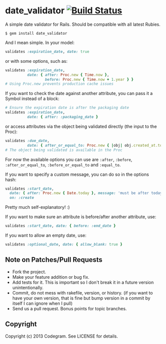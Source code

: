 # date_validator [![Build Status](https://travis-ci.org/codegram/date_validator.png?branch=master)](https://travis-ci.org/codegram/date_validator)


A simple date validator for Rails. Should be compatible with all latest Rubies.


```shell
$ gem install date_validator
```

And I mean simple. In your model:

```ruby
validates :expiration_date, date: true
```

or with some options, such as:

```ruby
validates :expiration_date,
          date: { after: Proc.new { Time.now },
                  before: Proc.new { Time.now + 1.year } }
# Using Proc.new prevents production cache issues
```

If you want to check the date against another attribute, you can pass it
a Symbol instead of a block:

```ruby
# Ensure the expiration date is after the packaging date
validates :expiration_date,
          date: { after: :packaging_date }
```

or access attributes via the object being validated directly (the input to the Proc):

```ruby
validates :due_date,
          date: { after_or_equal_to: Proc.new { |obj| obj.created_at.to_date }
# The object being validated is available in the Proc
```

For now the available options you can use are `:after`, `:before`,
`:after_or_equal_to`, `:before_or_equal_to` and `:equal_to`.

If you want to specify a custom message, you can do so in the options hash:

```ruby
validates :start_date,
  date: { after: Proc.new { Date.today }, message: 'must be after today' },
  on: :create
```

Pretty much self-explanatory! :)

If you want to make sure an attribute is before/after another attribute, use:

```ruby
validates :start_date, date: { before: :end_date }
```

If you want to allow an empty date, use:

```ruby
validates :optional_date, date: { allow_blank: true }
```
## Note on Patches/Pull Requests

* Fork the project.
* Make your feature addition or bug fix.
* Add tests for it. This is important so I don't break it in a
  future version unintentionally.
* Commit, do not mess with rakefile, version, or history. (if you want to have your own version, that is fine but bump version in a commit by itself I can ignore when I pull)
* Send us a pull request. Bonus points for topic branches.

## Copyright

Copyright (c) 2013 Codegram. See LICENSE for details.
